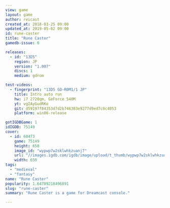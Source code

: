 ```yaml
---
view: game
layout: game
author: reicast
created_at: 2018-03-25 09:00
updated_at: 2019-05-02 09:00
id: rune-caster
title: "Rune Caster"
gamedb-issue: 0

releases:
  - id: "13D5"
    region: JP
    version: "1.007"
    discs: 1
    medium: gdrom

test-videos:
  - fingerprint: "13D5 GD-ROM1/1 JP"
    title: Intro auto run
    hw: i7 2720qm, GeForce 540M
    yt: vgIAyGudRKo
    git: d59197f84353d7d2b746383e9277d9ed7c8c4053
    platform: win86-release

gotIGDBGame: 1
idIGDB: 75149
cover:
  - id: 60473
    game: 75149
    height: 650
    image_id: "wypwp7w2sklwhkzuanj7"
    url: "//images.igdb.com/igdb/image/upload/t_thumb/wypwp7w2sklwhkzuanj7.jpg"
    width: 650
tags:
  - "medieval"
  - "fantasy"
name: "Rune Caster"
popularity: 1.64789218496891
slug: "rune-caster"
summary: "Rune Caster is a game for Dreamcast console."

---
```

